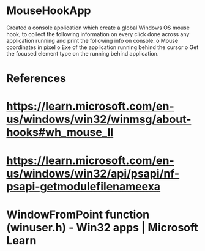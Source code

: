# MouseHookApp
Created a console application which create a global Windows OS mouse hook, to collect the
following information on every click done across any application running and print the following
info on console:
o Mouse coordinates in pixel
o Exe of the application running behind the cursor
o Get the focused element type on the running behind application.

# References
# https://learn.microsoft.com/en-us/windows/win32/winmsg/about-hooks#wh_mouse_ll
# https://learn.microsoft.com/en-us/windows/win32/api/psapi/nf-psapi-getmodulefilenameexa
# WindowFromPoint function (winuser.h) - Win32 apps | Microsoft Learn
